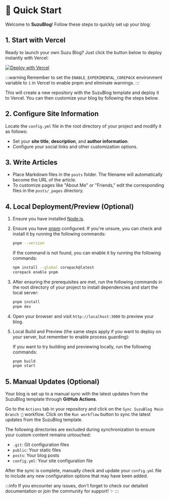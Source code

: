 # 🚀 Quick Start

Welcome to **SuzuBlog**! Follow these steps to quickly set up your blog:

## 1. Start with Vercel

Ready to launch your own Suzu Blog? Just click the button below to deploy instantly with Vercel:

[![Deploy with Vercel][vercel-button]][vercel-deploy-link]

:::warning
Remember to set the `ENABLE_EXPERIMENTAL_COREPACK` environment variable to `1` in Vercel to enable pnpm and eliminate warnings.
:::

This will create a new repository with the SuzuBlog template and deploy it to Vercel. You can then customize your blog by following the steps below.

## 2. Configure Site Information

Locate the `config.yml` file in the root directory of your project and modify it as follows:

- Set your **site title**, **description**, and **author information**.
- Configure your social links and other customization options.

## 3. Write Articles

- Place Markdown files in the `posts` folder. The filename will automatically become the URL of the article.
- To customize pages like "About Me" or "Friends," edit the corresponding files in the `posts/_pages` directory.

## 4. Local Deployment/Preview (Optional)

1. Ensure you have installed [Node.js](https://nodejs.org/).
2. Ensure you have [pnpm](https://pnpm.io/) configured. If you're unsure, you can check and install it by running the following commands:

   ```bash
   pnpm --version
   ```

   If the command is not found, you can enable it by running the following commands:

   ```bash
   npm install --global corepack@latest
   corepack enable pnpm
   ```

3. After ensuring the prerequisites are met, run the following commands in the root directory of your project to install dependencies and start the local server:

   ```bash
   pnpm install
   pnpm dev
   ```

4. Open your browser and visit `http://localhost:3000` to preview your blog.

5. Local Build and Preview (the same steps apply if you want to deploy on your server, but remember to enable process guarding):

   If you want to try building and previewing locally, run the following commands:

   ```bash
   pnpm build
   pnpm start
   ```

## 5. Manual Updates (Optional)

Your blog is set up to a manual sync with the latest updates from the SuzuBlog template through **GitHub Actions**.

Go to the `Actions` tab in your repository and click on the `Sync SuzuBlog Main Branch 🎐` workflow. Click on the `Run workflow` button to sync the latest updates from the SuzuBlog template.

The following directories are excluded during synchronization to ensure your custom content remains untouched:

- `.git`: Git configuration files
- `public`: Your static files
- `posts`: Your blog posts
- `config.yml`: Your site configuration file

After the sync is complete, manually check and update your `config.yml` file to include any new configuration options that may have been added.

:::info
If you encounter any issues, don't forget to check our detailed documentation or join the community for support! ✨
:::

[vercel-button]: https://vercel.com/button
[vercel-deploy-link]: https://vercel.com/new/clone?repository-url=https%3A%2F%2Fgithub.com%2FZL-Asica%2FSuzuBlog&env=ENABLE_EXPERIMENTAL_COREPACK&envDescription=This%20is%20option%20to%20enable%20corepack%20by%20default%20to%20use%20pnpm.%20Set%20this%20to%201.&envLink=https%3A%2F%2Fvercel.com%2Fdocs%2Fbuilds%2Fconfigure-a-build%23corepack&project-name=suzu-blog&repository-name=SuzuBlog&redirect-url=https%3A%2F%2Fsuzu.zla.app%2F&demo-title=ZLA%20%E5%B0%8F%E7%AB%99%20(Demo)&demo-description=ZL%20Asica%2C%20the%20creator%20of%20SuzuBlog%2C%20personal%20Blog.&demo-url=https%3A%2F%2Fzla.pub%2F
